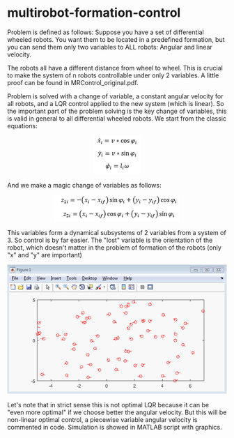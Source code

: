 # multirobot-formation-control
Problem is defined as follows:
Suppose you have a set of differential wheeled robots. You want them to be located in a predefined formation, but you can send them only two variables to ALL robots: Angular and linear velocity.

The robots all have a different distance from wheel to wheel. This is crucial to make the system of n robots controllable under only 2 variables. A little proof can be found in MRControl_original.pdf.

Problem is solved with a change of variable, a constant angular velocity for all robots, and a LQR control applied to the new system (which is linear). So the important part of the problem solving is the key change of variables, this is valid in general to all differential wheeled robots. We start from the classic equations: 

<p align="center">
<img src="graphics/diffcar.png">
</p>

And we make a magic change of variables as follows: 

<p align="center">
<img src="graphics/keytrick.png">
</p>

This variables form a dynamical subsystems of 2 variables from a system of 3. So control is by far easier. The "lost" variable is the orientation of the robot, which doesn't matter in the problem of formation of the robots (only "x" and "y" are important)

<p align="center">
<img src="graphics/MRC.gif">
</p>

Let's note that in strict sense this is not optimal LQR because it can be "even more optimal" if we choose better the angular velocity. But this will be non-linear optimal control, a piecewise variable angular velocity is commented in code.
Simulation is showed in MATLAB script with graphics.
